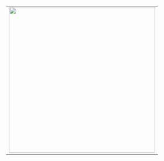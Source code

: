 <table align="center">
    <tr>
        <td>
        <img width="400px" align="center" src="ttps://github-readme-stats.vercel.app/api/?username=LucasGooes&count_private=true&theme=tokyonight&showicons=true">
        </td>
    </tr>
</table>
